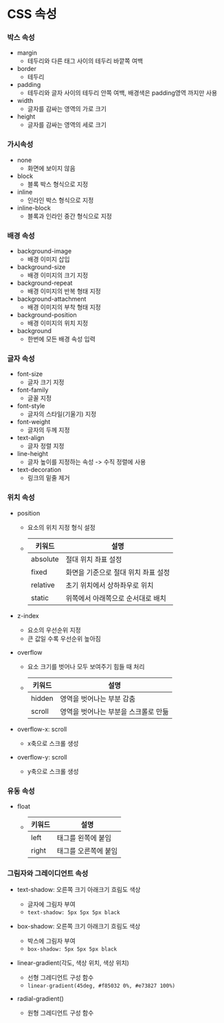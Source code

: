 # CSS 속성

### 박스 속성

* margin
  * 테두리와 다른 태그 사이의 테두리 바깥쪽 여백
* border
  * 테두리
* padding
  * 테두리와 글자 사이의 테두리 안쪽 여백, 배경색은 padding영역 까지만 사용
* width
  * 글자를 감싸는 영역의 가로 크기
* height
  * 글자를 감싸는 영역의 세로 크기



### 가시속성

* none
  * 화면에 보이지 않음
* block
  * 블록 박스 형식으로 지정
* inline
  * 인라인 박스 형식으로 지정
* inline-block
  * 블록과 인라인 중간 형식으로 지정



### 배경 속성

* background-image
  * 배경 이미지 삽입
* background-size
  * 배경 이미지의 크기 지정
* background-repeat
  * 배경 이미지의 반복 형태 지정
* background-attachment
  * 배경 이미지의 부착 형태 지정
* background-position
  * 배경 이미지의 위치 지정
* background
  * 한번에 모든 배경 속성 입력



### 글자 속성

* font-size
  * 글자 크기 지정
* font-family
  * 글꼴 지정
* font-style
  * 글자의 스타일(기울기) 지정
* font-weight
  * 글자의 두께 지정
* text-align
  * 글자 정렬 지정
* line-height
  * 글자 높이를 지정하는 속성 -> 수직 정렬에 사용
* text-decoration
  * 링크의 밑줄 제거



### 위치 속성

* position

  * 요소의 위치 지정 형식 설정

  * | 키워드   | 설명                                |
    | -------- | ----------------------------------- |
    | absolute | 절대 위치 좌표 설정                 |
    | fixed    | 화면을 기준으로 절대 위치 좌표 설정 |
    | relative | 초기 위치에서 상하좌우로 위치       |
    | static   | 위쪽에서 아래쪽으로 순서대로 배치   |

* z-index

  * 요소의 우선순위 지정
  * 큰 값일 수록 우선순위 높아짐

* overflow

  * 요소 크기를 벗어나 모두 보여주기 힘들 때 처리

  * | 키워드 | 설명                                 |
    | ------ | ------------------------------------ |
    | hidden | 영역을 벗어나는 부분 감춤            |
    | scroll | 영역을 벗어나는 부분을 스크롤로 만듦 |

* overflow-x: scroll
  * x축으로 스크롤 생성
* overflow-y: scroll
  * y축으로 스크롤 생성



### 유동 속성

* float

  * | 키워드 | 설명                 |
    | ------ | -------------------- |
    | left   | 태그를 왼쪽에 붙임   |
    | right  | 태그를 오른쪽에 붙임 |



### 그림자와 그레이디언트 속성

* text-shadow: 오른쪽 크기 아래크기 흐림도 색상
  * 글자에 그림자 부여
  * `text-shadow: 5px 5px 5px black`
* box-shadow: 오른쪽 크기 아래크기 흐림도 색상
  * 박스에 그림자 부여
  * `box-shadow: 5px 5px 5px black`

* linear-gradient(각도, 색상 위치, 색상 위치)
  * 선형 그레디언트 구성 함수
  * `linear-gradient(45deg, #f85032 0%, #e73827 100%)`
* radial-gradient()
  * 원형 그레디언트 구성 함수